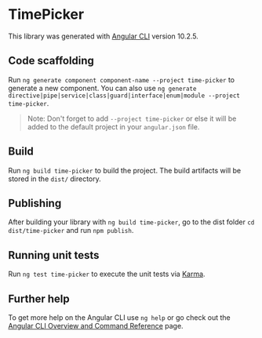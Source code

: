 # TimePicker

This library was generated with [Angular CLI](https://github.com/angular/angular-cli) version 10.2.5.

## Code scaffolding

Run `ng generate component component-name --project time-picker` to generate a new component. You can also use `ng generate directive|pipe|service|class|guard|interface|enum|module --project time-picker`.
> Note: Don't forget to add `--project time-picker` or else it will be added to the default project in your `angular.json` file. 

## Build

Run `ng build time-picker` to build the project. The build artifacts will be stored in the `dist/` directory.

## Publishing

After building your library with `ng build time-picker`, go to the dist folder `cd dist/time-picker` and run `npm publish`.

## Running unit tests

Run `ng test time-picker` to execute the unit tests via [Karma](https://karma-runner.github.io).

## Further help

To get more help on the Angular CLI use `ng help` or go check out the [Angular CLI Overview and Command Reference](https://angular.io/cli) page.
